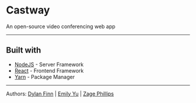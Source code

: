 # Castway
An open-source video conferencing web app

-----
## Built with
* [NodeJS](https://nodejs.org/en/) - Server Framework
* [React](https://reactjs.org/) - Frontend Framework
* [Yarn](https://classic.yarnpkg.com/en/) - Package Manager

----
 Authors: [Dylan Finn](https://github.com/dy-fi) | [Emily Yu](https://github.com/emilybelleyu) | [Zage Phillips](https://github.com/zphillips)
